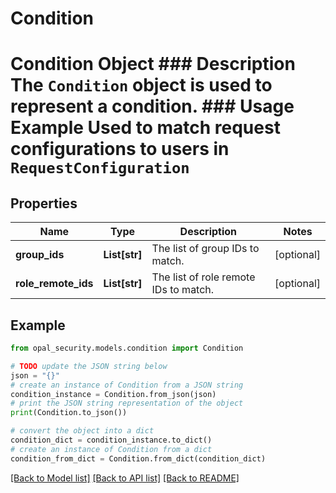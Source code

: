 # Condition

# Condition Object ### Description The `Condition` object is used to represent a condition.  ### Usage Example Used to match request configurations to users in `RequestConfiguration`

## Properties

Name | Type | Description | Notes
------------ | ------------- | ------------- | -------------
**group_ids** | **List[str]** | The list of group IDs to match. | [optional] 
**role_remote_ids** | **List[str]** | The list of role remote IDs to match. | [optional] 

## Example

```python
from opal_security.models.condition import Condition

# TODO update the JSON string below
json = "{}"
# create an instance of Condition from a JSON string
condition_instance = Condition.from_json(json)
# print the JSON string representation of the object
print(Condition.to_json())

# convert the object into a dict
condition_dict = condition_instance.to_dict()
# create an instance of Condition from a dict
condition_from_dict = Condition.from_dict(condition_dict)
```
[[Back to Model list]](../README.md#documentation-for-models) [[Back to API list]](../README.md#documentation-for-api-endpoints) [[Back to README]](../README.md)


